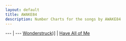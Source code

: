 ```yaml
---
layout: default
title: AWAKE84
description: Number Charts for the songs by AWAKE84
---
```


--- | --- 
[Wonderstruck](songs/Awake84/wonderstruck.pdf))] | [Have All of Me](songs/Awake84/have_all_of_me.pdf)
